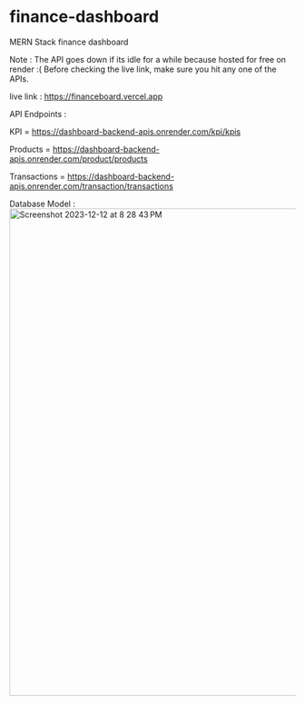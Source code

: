 # finance-dashboard
MERN Stack finance dashboard

Note : The API goes down if its idle for a while because hosted for free on render :( Before checking the live link, make sure you hit any one of the APIs.

live link : https://financeboard.vercel.app

API Endpoints : 

  KPI = https://dashboard-backend-apis.onrender.com/kpi/kpis
  
  Products = https://dashboard-backend-apis.onrender.com/product/products
  
  Transactions = https://dashboard-backend-apis.onrender.com/transaction/transactions

Database Model : <img width="858" alt="Screenshot 2023-12-12 at 8 28 43 PM" src="https://github.com/skcshubham/finance-dashboard/assets/43514094/ea566c20-d0a0-4bc3-af99-6c0ed0af0018">
